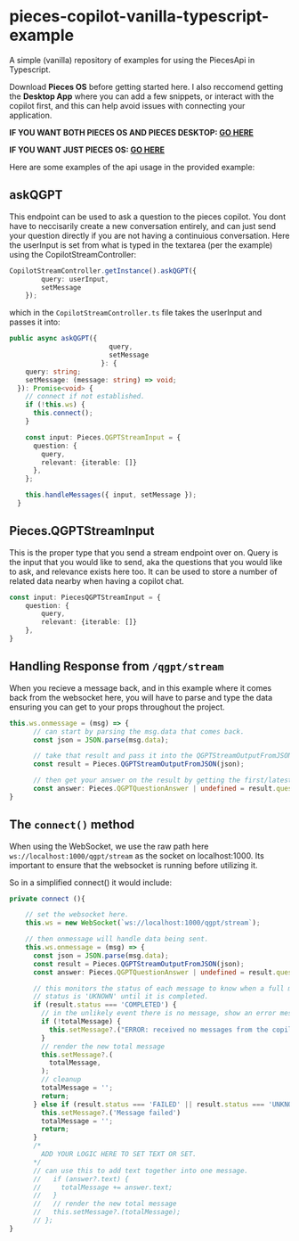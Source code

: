 # pieces-copilot-vanilla-typescript-example

A simple (vanilla) repository of examples for using the PiecesApi in Typescript.

Download **Pieces OS** before getting started here. I also reccomend getting the **Desktop App** where you can add a few snippets, or interact with the copilot first, and this can help avoid issues with connecting your application.

**IF YOU WANT BOTH PIECES OS AND PIECES DESKTOP: [GO HERE](https://docs.pieces.app/installation-getting-started/what-am-i-installing)**

**IF YOU WANT JUST PIECES OS: [GO HERE](https://docs.pieces.app/installation-getting-started/pieces-os)**

Here are some examples of the api usage in the provided example:

## askQGPT

This endpoint can be used to ask a question to the pieces copilot. You dont have to neccisarily create a new conversation entirely, and can just send your question directly if you are not having a continuious conversation. Here the userInput is set from what is typed in the textarea (per the example) using the CopilotStreamController:

```typescript
CopilotStreamController.getInstance().askQGPT({
        query: userInput,
        setMessage
    });
```

which in the `CopilotStreamController.ts` file takes the userInput and passes it into:

```typescript
public async askQGPT({
                         query,
                         setMessage
                       }: {
    query: string;
    setMessage: (message: string) => void;
  }): Promise<void> {
    // connect if not established.
    if (!this.ws) {
      this.connect();
    }

    const input: Pieces.QGPTStreamInput = {
      question: {
        query,
        relevant: {iterable: []}
      },
    };

    this.handleMessages({ input, setMessage });
  }
```

## Pieces.QGPTStreamInput

This is the proper type that you send a stream endpoint over on. Query is the input that you would like to send, aka the questions that you would like to ask, and relevance exists here too. It can be used to store a number of related data nearby when having a copilot chat.

```typescript
const input: PiecesQGPTStreamInput = {
	question: {
		query,
		relevant: {iterable: []}
	},
}
```

## Handling Response from `/qgpt/stream`

When you recieve a message back, and in this example where it comes back from the websocket here, you will have to parse and type the data ensuring you can get to your props throughout the project.

```typescript
this.ws.onmessage = (msg) => {
      // can start by parsing the msg.data that comes back.
      const json = JSON.parse(msg.data);

      // take that result and pass it into the QGPTStreamOutputFromJSON() endpoint.
      const result = Pieces.QGPTStreamOutputFromJSON(json);

      // then get your answer on the result by getting the first/latest answer.
      const answer: Pieces.QGPTQuestionAnswer | undefined = result.question?.answers.iterable[0];
}
```

## The `connect()` method

When using the WebSocket, we use the raw path here `ws://localhost:1000/qgpt/stream` as the socket on localhost:1000. Its important to ensure that the websocket is running before utilizing it.

So in a simplified connect() it would include:

```typescript
private connect (){

    // set the websocket here.
    this.ws = new WebSocket(`ws://localhost:1000/qgpt/stream`);

    // then onmessage will handle data being sent.
    this.ws.onmessage = (msg) => {
      const json = JSON.parse(msg.data);
      const result = Pieces.QGPTStreamOutputFromJSON(json);
      const answer: Pieces.QGPTQuestionAnswer | undefined = result.question?.answers.iterable[0];

      // this monitors the status of each message to know when a full message has completed.
      // status is 'UKNOWN' until it is completed.
      if (result.status === 'COMPLETED') {
        // in the unlikely event there is no message, show an error message
        if (!totalMessage) {
          this.setMessage?.("ERROR: received no messages from the copilot websockets")
        }
        // render the new total message
        this.setMessage?.(
          totalMessage,
        );
        // cleanup
        totalMessage = '';
        return;
      } else if (result.status === 'FAILED' || result.status === 'UNKNOWN') {
        this.setMessage?.('Message failed')
        totalMessage = '';
        return;
      }
      /* 
        ADD YOUR LOGIC HERE TO SET TEXT OR SET.
      */
      // can use this to add text together into one message.
      //   if (answer?.text) {
      //     totalMessage += answer.text;
      //   }
      //   // render the new total message
      //   this.setMessage?.(totalMessage);
      // };
}
```

